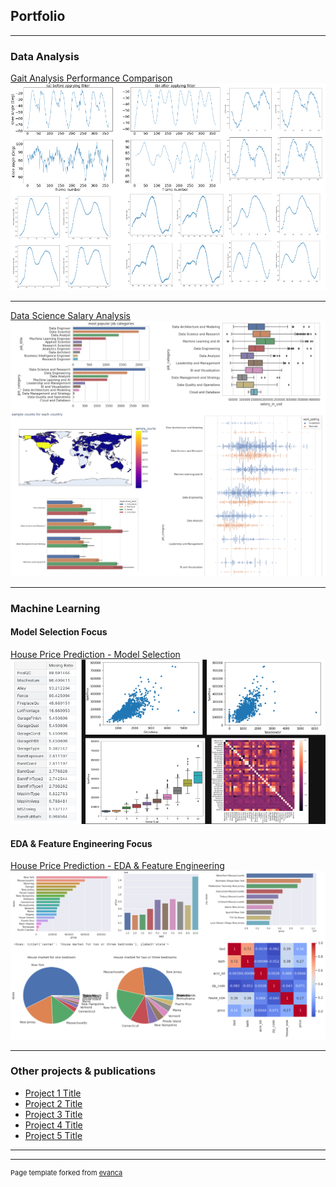## Portfolio

---

### Data Analysis

[Gait Analysis Performance Comparison](/data_analysis_p1)
<img src="images/thumbnail_images/running_analysis.png?raw=true"/>

---
[Data Science Salary Analysis](/data_analysis_p2)
<img src="images/thumbnail_images/data_science_salary_analysis.png?raw=true"/>

---
### Machine Learning

#### Model Selection Focus
[House Price Prediction - Model Selection](/machine_learning_p1)
<img src="images/thumbnail_images/house_price_prediction_model_selection.drawio.png?raw=true"/>

#### EDA & Feature Engineering Focus
[House Price Prediction - EDA & Feature Engineering](/machine_learning_p3)
<img src="images/thumbnail_images/house_price_prediction.png?raw=true"/>

---

### Other projects & publications

- [Project 1 Title](http://example.com/)
- [Project 2 Title](http://example.com/)
- [Project 3 Title](http://example.com/)
- [Project 4 Title](http://example.com/)
- [Project 5 Title](http://example.com/)

---




---
<p style="font-size:11px">Page template forked from <a href="https://github.com/evanca/quick-portfolio">evanca</a></p>
<!-- Remove above link if you don't want to attibute -->
